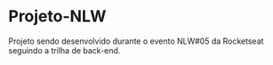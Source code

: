 # Projeto-NLW
Projeto sendo desenvolvido durante o evento NLW#05 da Rocketseat seguindo a trilha de back-end.
